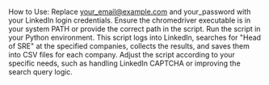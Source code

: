 How to Use:
Replace your_email@example.com and your_password with your LinkedIn login credentials.
Ensure the chromedriver executable is in your system PATH or provide the correct path in the script.
Run the script in your Python environment.
This script logs into LinkedIn, searches for "Head of SRE" at the specified companies, collects the results, and saves them into CSV files for each company. Adjust the script according to your specific needs, such as handling LinkedIn CAPTCHA or improving the search query logic.